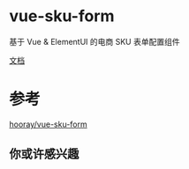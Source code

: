 # vue-sku-form

基于 Vue & ElementUI 的电商 SKU 表单配置组件

[文档](https://hooray.github.io/vue-sku-form)
# 参考

[hooray/vue-sku-form](https://github.com/hooray/vue-sku-form)
## 你或许感兴趣

